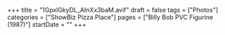 +++
title = "1GpxlGkyDL_AInXx3baM.avif"
draft = false
tags = ["Photos"]
categories = ["ShowBiz Pizza Place"]
pages = ["Billy Bob PVC Figurine (1987)"]
startDate = ""
+++
